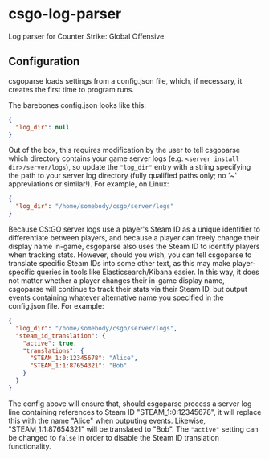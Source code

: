 # csgo-log-parser
Log parser for Counter Strike: Global Offensive

## Configuration

csgoparse loads settings from a config.json file, which, if necessary, it creates the first time to program runs.

The barebones config.json looks like this:

```json
{
  "log_dir": null
}
```

Out of the box, this requires modification by the user to tell csgoparse which directory contains your game server logs (e.g. `<server install dir>/server/logs`), so update the `"log_dir"` entry with a string specifying the path to your server log directory (fully qualified paths only; no '~' appreviations or similar!). For example, on Linux:

```json
{
  "log_dir": "/home/somebody/csgo/server/logs"
}
```

Because CS:GO server logs use a player's Steam ID as a unique identifier to differentiate between players, and because a player can freely change their display name in-game, csgoparse also uses the Steam ID to identify players when tracking stats. However, should you wish, you can tell csgoparse to translate specific Steam IDs into some other text, as this may make player-specific queries in tools like Elasticsearch/Kibana easier. In this way, it does not matter whether a player changes their in-game display name, csgoparse will continue to track their stats via their Steam ID, but output events containing whatever alternative name you specified in the config.json file. For example:

```json
{
  "log_dir": "/home/somebody/csgo/server/logs",
  "steam_id_translation": {
    "active": true,
    "translations": {
      "STEAM_1:0:12345678": "Alice",
      "STEAM_1:1:87654321": "Bob"
    }
  }
}
```

The config above will ensure that, should csgoparse process a server log line containing references to Steam ID "STEAM_1:0:12345678", it will replace this with the name "Alice" when outputing events. Likewise, "STEAM_1:1:87654321" will be translated to "Bob". The `"active"` setting can be changed to `false` in order to disable the Steam ID translation functionality.
